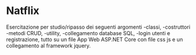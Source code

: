 # Natflix 

Esercitazione per studio/ripasso dei seguenti argomenti
-classi,
-costruttori
-metodi CRUD,
-utility,
-collegamento database SQL,
-login utenti e registrazione,
tutto su un file App Web ASP.NET Core con file css js e un collegamento al framework jquery.


